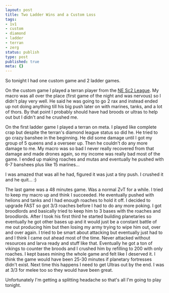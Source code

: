 ```yaml
---
layout: post
title: Two Ladder Wins and a Custom Loss
tags:
- 1v1
- custom
- diamond
- ladder
- terran
- zerg
status: publish
type: post
published: true
meta: {}
---
```

<p>So tonight I had one custom game and 2 ladder games.</p><p>On the custom game I played a terran player from the <a href="http://forum.nesc2league.com/" title="NE Sc2 League">NE Sc2 League</a>. My macro was all over the place (first game of the night and was nervous) so I didn't play very well. He said he was going to go 2 rax and instead ended up not doing anything till his big push later on with marines, tanks, and a lot of thors. By that point I probably should have had broods or ultras to help out but I didn't and he crushed me.</p><p>On the first ladder game I played a terran on meta. I played like complete crap but despite the terran's diamond league status so did he. He tried to go crazy banshee in the beginning. He did some damage until I got my group of 5 queens and a overseer up. Then he couldn't do any more damage to me. My macro was so bad I never really recovered from that damage and made drones again, so my income was really bad most of the game. I ended up making roaches and mutas and eventually he pushed with 6-7 banshees plus like 15 marines...</p><p>I was amazed that was all he had, figured it was just a tiny push. I crushed it and he quit... :)</p><p>The last game was a 48 minutes game. Was a normal ZvT for a while. I tried to keep my macro up and think I succeeded. He eventually pushed with helions and tanks and I had enough roaches to hold it off. I decided to upgrade FAST so got 3/3 roaches before I had to do any more poking. I got broodlords and basically tried to keep him to 3 bases with the roaches and broodlords. After I took his first third he started building planetaries so eventually he got other bases up and it would just be a constant battle of me out producing him but then losing my army trying to wipe him out, over and over again. I tried to be smart about attacking but eventually just had to and I think I came out ahead most of the time. Never attacked without resources and larva ready and stuff like that. Eventually he got a ton of vikings to counter the broods and I crushed him by refilling to 200 with only roaches. I kept bases mining the whole game and felt like I deserved it. I think the game would have been 25-30 minutes if planetary fortresses didn't exist. Next time this happens I need to get Ultras out by the end. I was at 3/3 for melee too so they would have been great.</p><p>Unfortunately I'm getting a splitting headache so that's all I'm going to play tonight.</p>
